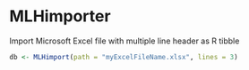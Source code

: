 # MLHimporter
Import Microsoft Excel file with multiple line header as R tibble

```r
db <- MLHimport(path = "myExcelFileName.xlsx", lines = 3)
```
